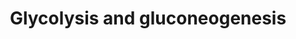 ---
annotations:
- id: PW:0000641
  parent: regulatory pathway
  type: Pathway Ontology
  value: gluconeogenesis pathway
- id: PW:0000025
  parent: classic metabolic pathway
  type: Pathway Ontology
  value: glycolysis/gluconeogenesis pathway
- id: PW:0000640
  parent: classic metabolic pathway
  type: Pathway Ontology
  value: glycolysis pathway
- id: PW:0000026
  parent: classic metabolic pathway
  type: Pathway Ontology
  value: citric acid cycle pathway
authors:
- Kdahlquist
- MaintBot
- Susan
- N.Fidelman
- MartijnVanIersel
- Khanspers
- Thomas
- Jildau
- AlexanderPico
- Egonw
- Mkutmon
- The Herald
- MirkoBaranzini
- DeSl
- MarkAHershberger
- Ambar21
- Eweitz
- Fehrhart
citedin:
- link: PMC6034334
  title: Exploring the cellular network of metabolic flexibility in the adipose tissue
    (2018)
- link: PMC5884486
  title: 'From SNPs to pathways: Biological interpretation of type 2 diabetes (T2DM)
    genome wide association study (GWAS) results (2018)'
- link: PMC5753270
  title: 'WikiPathways: a multifaceted pathway database bridging metabolomics to other
    omics research (2018)'
- link: PMC5527063
  title: Using RNA sequencing to identify putative competing endogenous RNAs (ceRNAs)
    potentially regulating fat metabolism in bovine liver (2017)
- link: PMC4936987
  title: Transcriptional reprogramming of metabolic pathways in critically ill patients
    (2016)
- link: PMC4918977
  title: Using the Semantic Web for Rapid Integration of WikiPathways with Other Biological
    Online Data Resources (2016)
- link: PMC4381708
  title: Analysis and interpretation of transcriptomic data obtained from extended
    Warburg effect genes in patients with clear cell renal cell carcinoma (2015)
- link: PMC4246458
  title: A network biology workflow to study transcriptomics data of the diabetic
    liver (2014)
- link: 10.1038/s41467-024-47085-y
  title: A patient-based iPSC-derived hepatocyte model of alcohol-associated cirrhosis
    reveals bioenergetic insights into disease pathogenesis (2024)
- link: 10.1097/md.0000000000039057
  title: Investigation of the relationship between COVID-19 and pancreatic cancer
    using bioinformatics and systems biology approaches (2024)
- link: PMC11726005
  title: Identification of a global gene expression signature associated with the
    genetic risk of catastrophic fracture in iPSC‐derived osteoblasts from Thoroughbred
    horses (2025)
- link: PMC4164264
  title: Diarylheptanoids from Alpinia officinarum Cause Distinct but Overlapping
    Effects on the Translatome of B Lymphoblastoid Cells (2014)
- link: PMC4065073
  title: Proteomics analysis of the non-muscle myosin heavy chain IIa-enriched actin-myosin
    complex reveals multiple functions within the podocyte (2014)
- link: PMC11792194
  title: Enhanced therapeutic effects of hypoxia-preconditioned mesenchymal stromal
    cell-derived extracellular vesicles in renal ischemic injury (2025)
- link: PMC11724927
  title: 'Homo Sapiens Chromosomal Location Ontology: A Framework for Genomic Data
    in Biomedical Knowledge Graphs (2025)'
communities:
- CPTAC
- MetaKids
- Mitochondrion
- ONTOX
description: Glycolysis is the metabolic pathway that converts glucose C6H12O6, into
  pyruvate, CH3COCOO- and H+. The free energy released in this process is used to
  form the ATP and NADH. Gluconeogenesis is a metabolic pathway that results in the
  generation of glucose from non-carbohydrate carbon substrates such as pyruvate,
  lactate, glycerol, glucogenic amino acids, and fatty acids. Description adapted
  from [Wikipedia](http://www.wikipedia.org).  Proteins on this pathway have targeted
  assays available via the [CPTAC Assay Portal](https://assays.cancer.gov/available_assays?wp_id=WP534).
last-edited: 2025-03-04
ndex: 0868f70c-8b60-11eb-9e72-0ac135e8bacf
organisms:
- Homo sapiens
redirect_from:
- /index.php/Pathway:WP534
- /instance/WP534
- /instance/WP534_r137112
revision: r137112
schema-jsonld:
- '@context': https://schema.org/
  '@id': https://wikipathways.github.io/pathways/WP534.html
  '@type': Dataset
  creator:
    '@type': Organization
    name: WikiPathways
  description: Glycolysis is the metabolic pathway that converts glucose C6H12O6,
    into pyruvate, CH3COCOO- and H+. The free energy released in this process is used
    to form the ATP and NADH. Gluconeogenesis is a metabolic pathway that results
    in the generation of glucose from non-carbohydrate carbon substrates such as pyruvate,
    lactate, glycerol, glucogenic amino acids, and fatty acids. Description adapted
    from [Wikipedia](http://www.wikipedia.org).  Proteins on this pathway have targeted
    assays available via the [CPTAC Assay Portal](https://assays.cancer.gov/available_assays?wp_id=WP534).
  keywords:
  - 1,3BP-Glycerate
  - 2P-Glycerate
  - 3P-Glycerate
  - ALDOA
  - ALDOB
  - ALDOC
  - Acetyl-CoA
  - Aspartate
  - DLAT
  - DLD
  - Dihydroxyacetone-P
  - ENO1
  - ENO2
  - ENO3
  - FBP1
  - FBP2
  - Fructose 6P
  - Fructose 6P (open)
  - Fructose-1,6BP
  - G6PC
  - GAPDH
  - GCK
  - GOT1
  - GOT2
  - GPI
  - Glucose
  - Glucose-6P
  - Glucose-6P (open)
  - Glyceraldehyde 3P
  - HK1
  - HK2
  - HK3
  - LDHA
  - LDHAL6B
  - LDHB
  - LDHC
  - Lactate
  - MDH1
  - MDH2
  - MPC1
  - MPC2
  - Malate
  - Oxaloacetate
  - P-enolpyruvate
  - PC
  - PCK1
  - PDHA1
  - PFKL
  - PFKM
  - PFKP
  - PGAM1
  - PGAM2
  - PGI
  - PGK1
  - PGK2
  - PKLR
  - PKM1
  - PKM2
  - Pyruvate
  - SLC2A1
  - SLC2A2
  - SLC2A3
  - SLC2A4
  - SLC2A5
  - TPI1
  license: CC0
  name: Glycolysis and gluconeogenesis
seo: CreativeWork
title: Glycolysis and gluconeogenesis
wpid: WP534
---